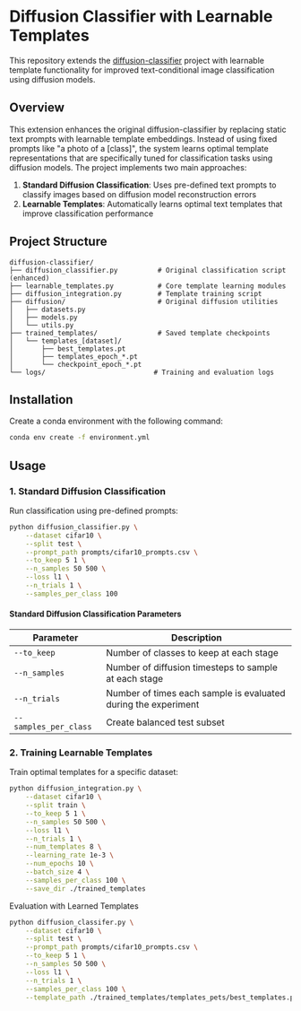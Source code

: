 # Diffusion Classifier with Learnable Templates

This repository extends the [diffusion-classifier](https://github.com/diffusion-classifier/diffusion-classifier) project with learnable template functionality for improved text-conditional image classification using diffusion models.

## Overview
This extension enhances the original diffusion-classifier by replacing static text prompts with learnable template embeddings. Instead of using fixed prompts like "a photo of a [class]", the system learns optimal template representations that are specifically tuned for classification tasks using diffusion models.
The project implements two main approaches:
1. **Standard Diffusion Classification**: Uses pre-defined text prompts to classify images based on diffusion model reconstruction errors
2. **Learnable Templates**: Automatically learns optimal text templates that improve classification performance


## Project Structure

```
diffusion-classifier/
├── diffusion_classifier.py          # Original classification script (enhanced)
├── learnable_templates.py           # Core template learning modules
├── diffusion_integration.py         # Template training script  
├── diffusion/                       # Original diffusion utilities
│   ├── datasets.py
│   ├── models.py
│   └── utils.py
├── trained_templates/               # Saved template checkpoints
│   └── templates_[dataset]/
│       ├── best_templates.pt
│       ├── templates_epoch_*.pt
│       └── checkpoint_epoch_*.pt
└── logs/                           # Training and evaluation logs
```


## Installation

Create a conda environment with the following command:
```bash
conda env create -f environment.yml
```

## Usage

### 1. Standard Diffusion Classification

Run classification using pre-defined prompts:

```bash
python diffusion_classifier.py \
    --dataset cifar10 \
    --split test \
    --prompt_path prompts/cifar10_prompts.csv \
    --to_keep 5 1 \
    --n_samples 50 500 \
    --loss l1 \
    --n_trials 1 \
    --samples_per_class 100
```
#### Standard Diffusion Classification Parameters

| Parameter | Description |
|-----------|-------------|
| `--to_keep` | Number of classes to keep at each stage |
| `--n_samples` | Number of diffusion timesteps to sample at each stage |
| `--n_trials` | Number of times each sample is evaluated during the experiment |
| `--samples_per_class` | Create balanced test subset |

### 2. Training Learnable Templates

Train optimal templates for a specific dataset:

```bash
python diffusion_integration.py \
    --dataset cifar10 \
    --split train \
    --to_keep 5 1 \
    --n_samples 50 500 \
    --loss l1 \
    --n_trials 1 \
    --num_templates 8 \
    --learning_rate 1e-3 \
    --num_epochs 10 \
    --batch_size 4 \
    --samples_per_class 100 \
    --save_dir ./trained_templates
```

Evaluation with Learned Templates

```bash
python diffusion_classifer.py \
    --dataset cifar10 \
    --split test \
    --prompt_path prompts/cifar10_prompts.csv \
    --to_keep 5 1 \
    --n_samples 50 500 \
    --loss l1 \
    --n_trials 1 \
    --samples_per_class 100 \
    --template_path ./trained_templates/templates_pets/best_templates.pt
```
